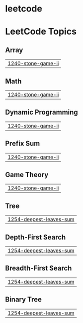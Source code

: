 # leetcode

<!---LeetCode Topics Start-->
# LeetCode Topics
## Array
|  |
| ------- |
| [1240-stone-game-ii](https://github.com/nikhilchary129/leetcode/tree/master/1240-stone-game-ii) |
## Math
|  |
| ------- |
| [1240-stone-game-ii](https://github.com/nikhilchary129/leetcode/tree/master/1240-stone-game-ii) |
## Dynamic Programming
|  |
| ------- |
| [1240-stone-game-ii](https://github.com/nikhilchary129/leetcode/tree/master/1240-stone-game-ii) |
## Prefix Sum
|  |
| ------- |
| [1240-stone-game-ii](https://github.com/nikhilchary129/leetcode/tree/master/1240-stone-game-ii) |
## Game Theory
|  |
| ------- |
| [1240-stone-game-ii](https://github.com/nikhilchary129/leetcode/tree/master/1240-stone-game-ii) |
## Tree
|  |
| ------- |
| [1254-deepest-leaves-sum](https://github.com/nikhilchary129/leetcode/tree/master/1254-deepest-leaves-sum) |
## Depth-First Search
|  |
| ------- |
| [1254-deepest-leaves-sum](https://github.com/nikhilchary129/leetcode/tree/master/1254-deepest-leaves-sum) |
## Breadth-First Search
|  |
| ------- |
| [1254-deepest-leaves-sum](https://github.com/nikhilchary129/leetcode/tree/master/1254-deepest-leaves-sum) |
## Binary Tree
|  |
| ------- |
| [1254-deepest-leaves-sum](https://github.com/nikhilchary129/leetcode/tree/master/1254-deepest-leaves-sum) |
<!---LeetCode Topics End-->
